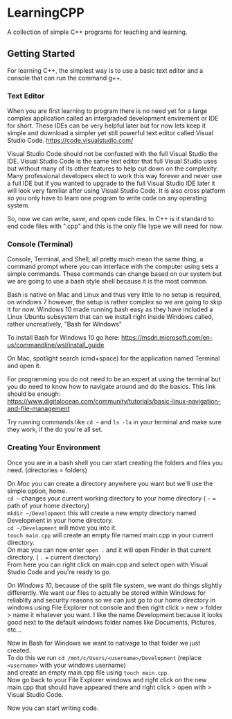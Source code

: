 # LearningCPP
A collection of simple C++ programs for teaching and learning.

## Getting Started
For learning C++, the simplest way is to use a basic text editor and a console that can run the command g++.

### Text Editor
When you are first learning to program there is no need yet for a large complex application called an intergraded 
development envirement or IDE for short. These IDEs can be very helpful later but for now lets keep it simple and 
download a simpler yet still powerful text editor called Visual Studio Code. https://code.visualstudio.com/

Visual Studio Code should not be confusted with the full Visual Studio the IDE.  Visual Studio Code is the same text 
editor that full Visual Studio uses but without many of its other features to help cut down on the complexity. 
Many professional developers elect to work this way forever and never use a full IDE but if you wanted to upgrade 
to the full Visual Studio IDE later it will look very familiar after using Visual Studio Code.  It is also cross
platform so you only have to learn one program to write code on any operating system.

So, now we can write, save, and open code files.  In C++ is it standard to end code files with ".cpp" and this is 
the only file type we will need for now.

### Console (Terminal)
Console, Terminal, and Shell, all pretty much mean the same thing, a command prompt where you can interface with 
the computer using sets a simple commands. These commands can change based on our system but we are going to use a 
bash style shell because it is the most common. 

Bash is native on Mac and Linux and thus very little to no setup is required, on windows 7 however, the setup is 
rather complex so we are going to skip it for now.  Windows 10 made running bash easy as they have included a Linux 
Ubuntu subsystem that can we install right inside Windows called, rather uncreatively, "Bash for Windows"

To install Bash for Windows 10 go here: https://msdn.microsoft.com/en-us/commandline/wsl/install_guide

On Mac, spotlight search (cmd+space) for the application named Terminal and open it.

For programming you do not need to be an expert at using the terminal but you do need to know how to navigate 
around and do the basics. This link should be enough: 
https://www.digitalocean.com/community/tutorials/basic-linux-navigation-and-file-management

Try running commands like `cd ~` and `ls -la` in your terminal and make sure they work, if the do you're all set.

### Creating Your Environment
Once you are in a bash shell you can start creating the folders and files you need.
(directories = folders)

On *Mac* you can create a directory anywhere you want but we'll use the simple option, home.  
`cd ~` changes your current working directory to your home directory ( `~` = path of your home directory)  
`mkdir ~/Development` this will create a new empty directory named Development in your home directory.  
`cd ~/Development` will move you into it.  
`touch main.cpp` will create an empty file named main.cpp in your current directory.  
On mac you can now enter `open .` and it will open Finder in that current directory. ( `.` = current directory)  
From here you can right click on main.cpp and select open with Visual Studio Code and you're ready to go.  

On *Windows 10*, because of the split file system, we want do things slightly differently. 
We want our files to actually be stored within Windows for reliablity and security reasons so we can just go to
our home directory in windows using File Explorer not console and then right click > new > folder > name it whatever 
you want. I like the name Development because it looks good next to the default windows folder names like Documents, 
Pictures, etc...

Now in Bash for Windows we want to nativage to that folder we just created.  
To do this we run `cd /mnt/c/Users/<username>/Development` (replace `<username>` with your windows username)   
and create an empty main.cpp file using `touch main.cpp`.   
Now go back to your File Explorer windows and right click on the new main.cpp that should have appeared there and
right click > open with > Visual Studio Code.

Now you can start writing code.






